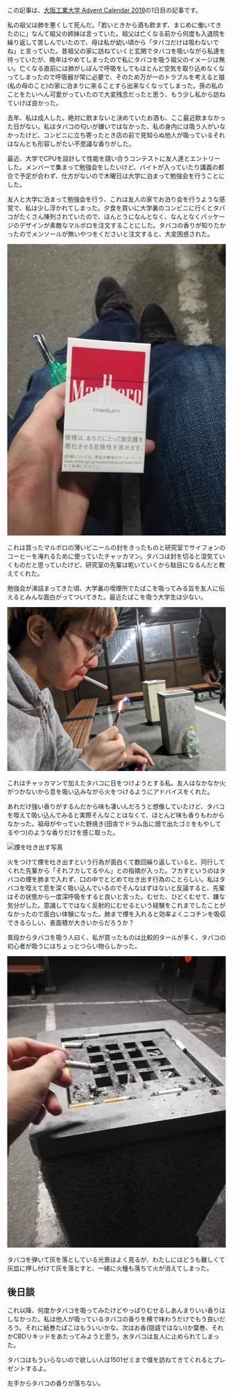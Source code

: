  この記事は、[大阪工業大学 Advent Calendar 2019](https://adventar.org/calendars/4049)の1日目の記事です。

私の祖父は肺を悪くして死んだ。「若いときから酒も飲まず、まじめに働いてきたのに」なんて祖父の姉妹は言っていた。祖父は亡くなる前から何度も入退院を繰り返して苦しんでいたので、母は私が幼い頃から「タバコだけは吸わないでね」と言っていた。昔祖父の家に訪ねていくと玄関でタバコを吸いながら私達を待っていたが、晩年はやめてしまったので私にタバコを吸う祖父のイメージは無い。亡くなる直前には肺がしぼんで呼吸をしてもほとんど空気を取り込めなくなってしまったので呼吸器が常に必要で、そのため万が一のトラブルを考えると娘(私の母のこと)の家に泊まりに来ることすら出来なくなってしまった。孫の私のことをたいへん可愛がっていたので大変残念だったと思う、もう少し私から訪ねていけば良かった。

去年、私は成人した。絶対に飲まないと決めていたお酒も、ここ最近飲まなかった日がない。私はタバコの匂いが嫌いではなかった、私の身内には吸う人がいなかったけど、コンビニに立ち寄ったとき店の前で見知らぬ他人が吸っているそれはなんとも形容しがたい不思議な香りがした。

最近、大学でCPUを設計して性能を競い合うコンテストに友人達とエントリーした。メンバーで集まって勉強会をしたいけど、バイトが入っていたり講義の都合で予定が合わず、仕方がないので木曜日は大学に泊まって勉強会を行うことにした。

友人と大学に泊まって勉強会を行う、これは友人の家でお泊り会を行うような感覚で、私は少し浮かれてしまった。夕食を買いに大学裏のコンビニに行くとタバコがたくさん陳列されていたので、ほんとうになんとなく、なんとなくパッケージのデザインが素敵なマルボロを注文することにした。タバコの香りが知りたかったのでメンソールが無いやつをくださいと注文すると、大変困惑された。

![注文したマルボロの写真](/static/images/マルボロ.jpg)

これは買ったマルボロの薄いビニールの封をきったものと研究室でサイフォンのコーヒーを淹れるために使っていたチャッカマン。タバコは封を切ると湿気ていくものだと思っていたけど、研究室の先輩は乾いていくから駄目になるんだと教えてくれた。

勉強会が沸詰まってきた頃、大学裏の喫煙所でたばこを吸ってみる旨を友人に伝えるとみんな面白がってついてきた。最近たばこを吸う大学生は少ない。

![タバコを加えて火をつけようとする写真](/static/images/点火.jpg)

これはチャッカマンで加えたタバコに日をつけようとする私。友人はなかなか火がつかないから息を吸い込みながら火をつけるようにアドバイスをくれた。

あれだけ強い香りがするんだから味も凄いんだろうと想像していたけど、タバコを咥えて吸い込んでみると実際そんなことはなくて、ほとんど味も香りもわからなかった。祖母がやっていた野焼き(田舎でドラム缶に畑で出たゴミをもやしてるやつ)のような香りだけを感じ取った。

![煙を吐き出す写真](/static/images/煙.jpg)

火をつけて煙を吐き出すという行為が面白くて数回繰り返していると、同行してくれた先輩から「それフカしてるやん」との指摘が入った。フカすというのはタバコの煙を肺まで入れず、口の中でとどめて吐き出す行為のことらしい。私はタバコを咥えて息を深く吸い込んでいるのでそんなはずはないと反論すると、先輩はその状態から一度深呼吸をすると良いと言った。むせた、ひどくむせて、嫌な気分がした。意識してではなく反射的にむせるという経験をこれまでしたことがなかったので面白い体験になった。肺まで煙を入れると効率よくニコチンを吸収できるらしい、表面積が大きいからだろうか？

普段からタバコを吸う人曰く、私が買ったものは比較的タールが多く、タバコの初心者が吸うにはちょっとつらい物らしかった。 

![灰皿でタバコから灰を落とそうとする写真](/static/images/灰皿.jpg)

タバコを弾いて灰を落としている光景はよく見るが、わたしにはどうも難しくて灰皿に押し付けて灰を落とすと、一緒に火種も落ちて火が消えてしまった。

## 後日談

これ以降、何度かタバコを吸ってみたけどやっぱりむせるしあんまりいい香りはしなかった。私は他人が吸っているタバコの香りを横で味わうだけでもう良いだろう。それに紙巻たばこはもういいかな、次はお香(隠語ではない)か葉巻、それかCBDリキッドをあたってみようと思う。水タバコは友人に止められてしまった。

タバコはもういらないので欲しい人は1501ゼミまで僕を訪ねてきてくれるとプレゼントするよ。

左手からタバコの香りが落ちない。
